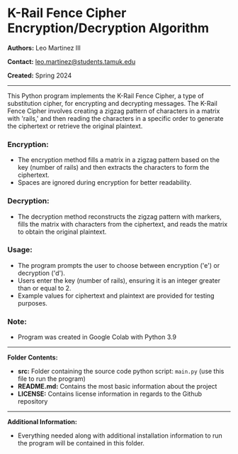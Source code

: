# K-Rail Fence Cipher Encryption/Decryption Algorithm

**Authors:** Leo Martinez III

**Contact:** [leo.martinez@students.tamuk.edu](mailto:leo.martinez@students.tamuk.edu)

**Created:** Spring 2024

---

This Python program implements the K-Rail Fence Cipher, a type of substitution cipher, for encrypting and decrypting messages. The K-Rail Fence Cipher involves creating a zigzag pattern of characters in a matrix with 'rails,' and then reading the characters in a specific order to generate the ciphertext or retrieve the original plaintext.

### Encryption:

- The encryption method fills a matrix in a zigzag pattern based on the key (number of rails) and then extracts the characters to form the ciphertext.
- Spaces are ignored during encryption for better readability.

### Decryption:

- The decryption method reconstructs the zigzag pattern with markers, fills the matrix with characters from the ciphertext, and reads the matrix to obtain the original plaintext.

### Usage:

- The program prompts the user to choose between encryption ('e') or decryption ('d').
- Users enter the key (number of rails), ensuring it is an integer greater than or equal to 2.
- Example values for ciphertext and plaintext are provided for testing purposes.

### Note:

- Program was created in Google Colab with Python 3.9

---

**Folder Contents:**

- **src:** Folder containing the source code python script: `main.py` (use this file to run the program)
- **README.md:** Contains the most basic information about the project
- **LICENSE:** Contains license information in regards to the Github repository

---

**Additional Information:**

- Everything needed along with additional installation information to run the program will be contained in this folder.
